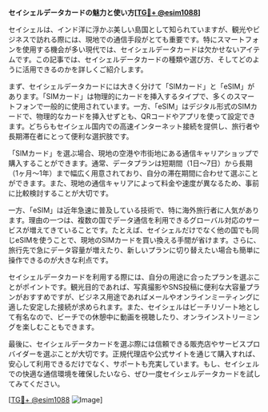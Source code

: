 **セイシェルデータカードの魅力と使い方[[TG💪+ @esim1088](https://t.me/s/esim1088)]**

セイシェルは、インド洋に浮かぶ美しい島国として知られていますが、観光やビジネスで訪れる際には、現地での通信手段がとても重要です。特にスマートフォンを使用する機会が多い現代では、セイシェルデータカードは欠かせないアイテムです。この記事では、セイシェルデータカードの種類や選び方、そしてどのように活用できるのかを詳しくご紹介します。

まず、セイシェルデータカードには大きく分けて「SIMカード」と「eSIM」があります。「SIMカード」は物理的にカードを挿入するタイプで、多くのスマートフォンで一般的に使用されています。一方、「eSIM」はデジタル形式のSIMカードで、物理的なカードを挿入せずとも、QRコードやアプリを使って設定できます。どちらもセイシェル国内での高速インターネット接続を提供し、旅行者や長期滞在者にとって便利な選択肢です。

「SIMカード」を選ぶ場合、現地の空港や市街地にある通信キャリアショップで購入することができます。通常、データプランは短期間（1日～7日）から長期（1ヶ月～1年）まで幅広く用意されており、自分の滞在期間に合わせて選ぶことができます。また、現地の通信キャリアによって料金や速度が異なるため、事前に比較検討することが大切です。

一方、「eSIM」は近年急速に普及している技術で、特に海外旅行者に人気があります。理由の一つは、複数の国でデータ通信を利用できるグローバル対応のサービスが増えてきていることです。たとえば、セイシェルだけでなく他の国でも同じeSIMを使うことで、現地のSIMカードを買い換える手間が省けます。さらに、旅行先で急にデータ容量が増えたり、新しいプランに切り替えたい場合も簡単に操作できるのが大きな利点です。

セイシェルデータカードを利用する際には、自分の用途に合ったプランを選ぶことがポイントです。観光目的であれば、写真撮影やSNS投稿に便利な大容量プランがおすすめですが、ビジネス用途であればメールやオンラインミーティングに適した安定した接続が求められます。また、セイシェルはビーチリゾート地として有名なので、ビーチでの休憩中に動画を視聴したり、オンラインストリーミングを楽しむこともできます。

最後に、セイシェルデータカードを選ぶ際には信頼できる販売店やサービスプロバイダーを選ぶことが大切です。正規代理店や公式サイトを通じて購入すれば、安心して利用できるだけでなく、サポートも充実しています。もし、セイシェルでの快適な通信環境を確保したいなら、ぜひ一度セイシェルデータカードを試してみてください。

[[TG💪+ @esim1088](https://t.me/s/esim1088) ![Image](https://i.postimg.cc/Y0z9fWf4/image.png)]